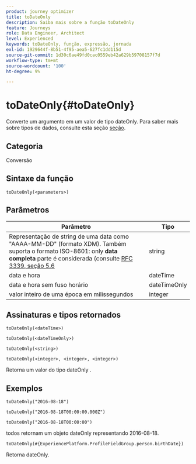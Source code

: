 ```yaml
---
product: journey optimizer
title: toDateOnly
description: Saiba mais sobre a função toDateOnly
feature: Journeys
role: Data Engineer, Architect
level: Experienced
keywords: toDateOnly, função, expressão, jornada
exl-id: 1929644f-8b51-4f95-aea5-627fc1dd115d
source-git-commit: 1d30c6ae49fd0cac0559eb42a629b59708157f7d
workflow-type: tm+mt
source-wordcount: '100'
ht-degree: 9%

---
```


# toDateOnly{#toDateOnly}

Converte um argumento em um valor de tipo dateOnly. Para saber mais sobre tipos de dados, consulte esta seção [seção](../expression/data-types.md).

## Categoria

Conversão

## Sintaxe da função

`toDateOnly(<parameters>)`

## Parâmetros

| Parâmetro | Tipo |
|-----------|------------------|
| Representação de string de uma data como &quot;AAAA-MM-DD&quot; (formato XDM). Também suporta o formato ISO-8601: only **data completa** parte é considerada (consulte [RFC 3339, seção 5.6](https://www.rfc-editor.org/rfc/rfc3339#section-5.6) | string |
| data e hora | dateTime |
| data e hora sem fuso horário | dateTimeOnly |
| valor inteiro de uma época em milissegundos | integer |

## Assinaturas e tipos retornados

`toDateOnly(<dateTime>)`

`toDateOnly(<dateTimeOnly>)`

`toDateOnly(<string>)`

`toDateOnly(<integer>, <integer>, <integer>)`

Retorna um valor do tipo dateOnly .

## Exemplos

`toDateOnly("2016-08-18")`

`toDateOnly("2016-08-18T00:00:00.000Z")`

`toDateOnly("2016-08-18T00:00:00")`

todos retornam um objeto dateOnly representando 2016-08-18.

`toDateOnly(#{ExperiencePlatform.ProfileFieldGroup.person.birthDate})`

Retorna dateOnly.
